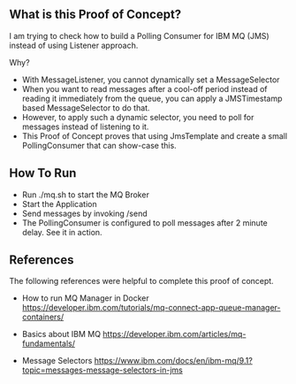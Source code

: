 ## What is this Proof of Concept?

I am trying to check how to build a Polling Consumer for IBM MQ (JMS) instead of using Listener approach.

Why?

- With MessageListener, you cannot dynamically set a MessageSelector
- When you want to read messages after a cool-off period instead of reading it immediately from the queue, you can apply
  a JMSTimestamp based MessageSelector to do that.
- However, to apply such a dynamic selector, you need to poll for messages instead of listening to it.
- This Proof of Concept proves that using JmsTemplate and create a small PollingConsumer that can show-case this.

## How To Run

- Run ./mq.sh to start the MQ Broker
- Start the Application
- Send messages by invoking /send
- The PollingConsumer is configured to poll messages after 2 minute delay. See it in action.

## References

The following references were helpful to complete this proof of concept.

- How to run MQ Manager in Docker
  https://developer.ibm.com/tutorials/mq-connect-app-queue-manager-containers/

- Basics about IBM MQ
  https://developer.ibm.com/articles/mq-fundamentals/

- Message Selectors
  https://www.ibm.com/docs/en/ibm-mq/9.1?topic=messages-message-selectors-in-jms

